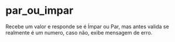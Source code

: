 # par_ou_impar
Recebe um valor e responde se é Ímpar ou Par, mas antes valida se realmente é um numero, caso não, exibe mensagem de erro.
